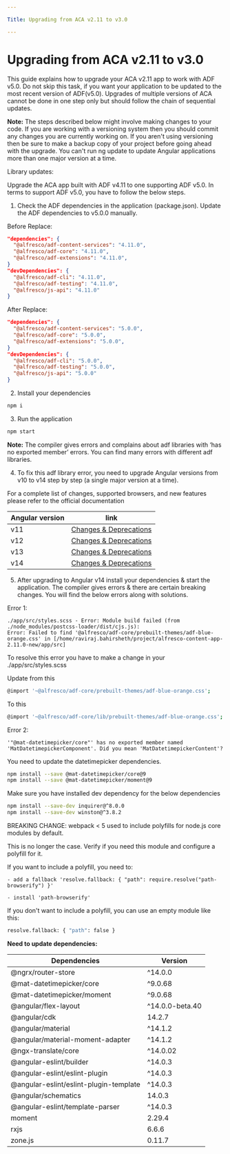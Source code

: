 ```yaml
---

Title: Upgrading from ACA v2.11 to v3.0

---
```


# Upgrading from ACA v2.11 to v3.0

This guide explains how to upgrade your ACA v2.11 app to work with ADF v5.0.
Do not skip this task, if you want your application to be updated to the most recent version of ADF(v5.0). Upgrades of multiple versions of ACA cannot be done in one step only but should follow the chain of sequential updates.

**Note:** The steps described below might involve making changes to your code. If you are working with a versioning system then you should commit any changes you are currently working on. If you aren't using versioning then be sure to make a backup copy of your project before going ahead with the upgrade. You can't run ng update to update Angular applications more than one major version at a time.

Library updates:

Upgrade the ACA app built with ADF v4.11 to one supporting ADF v5.0. In terms to support ADF v5.0, you have to follow the below steps.

1. Check the ADF dependencies in the application (package.json). Update the ADF dependencies to v5.0.0 manually.

Before Replace:
```json
"dependencies": {
  "@alfresco/adf-content-services": "4.11.0",
  "@alfresco/adf-core": "4.11.0",
  "@alfresco/adf-extensions": "4.11.0",
}
"devDependencies": {
  "@alfresco/adf-cli": "4.11.0",
  "@alfresco/adf-testing": "4.11.0",
  "@alfresco/js-api": "4.11.0"
}
```

After Replace:
```json
"dependencies": {
  "@alfresco/adf-content-services": "5.0.0",
  "@alfresco/adf-core": "5.0.0",
  "@alfresco/adf-extensions": "5.0.0",
}
"devDependencies": {
  "@alfresco/adf-cli": "5.0.0",
  "@alfresco/adf-testing": "5.0.0",
  "@alfresco/js-api": "5.0.0"
}
```
2. Install your dependencies
```sh
npm i
```

3. Run the application
```sh
npm start
```

**Note:** The compiler gives errors and complains about adf libraries with ‘has no exported member’ errors. You can find many errors with different adf libraries. 


4. To fix this adf library error, you need to upgrade Angular versions from v10 to v14 step by step (a single major version at a time).

For a complete list of changes, supported browsers, and new features please refer to the official documentation

| Angular version | link |
| --- | --- |
| v11 | [Changes & Deprecations](https://v11.angular.io/guide/updating-to-version-11)|
| v12 | [Changes & Deprecations](https://v12.angular.io/guide/updating-to-version-12)|
| v13 | [Changes & Deprecations](https://v13.angular.io/guide/update-to-latest-version)|
| v14 | [Changes & Deprecations](https://angular.io/guide/update-to-latest-version) |


5. After upgrading to Angular v14 install your dependencies & start the application. The compiler gives errors & there are certain breaking changes.
You will find the below errors along with solutions.

Error 1:
```
./app/src/styles.scss - Error: Module build failed (from ./node_modules/postcss-loader/dist/cjs.js):
Error: Failed to find '@alfresco/adf-core/prebuilt-themes/adf-blue-orange.css' in [/home/raviraj.bahirsheth/project/alfresco-content-app-2.11.0-new/app/src]
```
To resolve this error you have to make a change in your ./app/src/styles.scss

Update from this

```sh
@import '~@alfresco/adf-core/prebuilt-themes/adf-blue-orange.css';
```

To this
```sh
@import '~@alfresco/adf-core/lib/prebuilt-themes/adf-blue-orange.css';
```

Error 2:
```
'"@mat-datetimepicker/core"' has no exported member named 'MatDatetimepickerComponent'. Did you mean 'MatDatetimepickerContent'?
```

You need to update the datetimepicker dependencies.

```sh
npm install --save @mat-datetimepicker/core@9
npm install --save @mat-datetimepicker/moment@9
```

Make sure you have installed dev dependency for the below dependencies

```sh
npm install --save-dev inquirer@^8.0.0
npm install --save-dev winston@^3.8.2
```

BREAKING CHANGE: webpack < 5 used to include polyfills for node.js core modules by default.

This is no longer the case. Verify if you need this module and configure a polyfill for it.

If you want to include a polyfill, you need to:

	- add a fallback 'resolve.fallback: { "path": require.resolve("path-browserify") }'
    
	- install 'path-browserify'
    
If you don't want to include a polyfill, you can use an empty module like this:
```sh
resolve.fallback: { "path": false }
```


**Need to update dependencies:**

| Dependencies | Version | 
| --- | --- | 
| @ngrx/router-store | ^14.0.0 |
| @mat-datetimepicker/core | ^9.0.68 |
| @mat-datetimepicker/moment | ^9.0.68 |
| @angular/flex-layout | ^14.0.0-beta.40 |
| @angular/cdk | 14.2.7 |
| @angular/material | ^14.1.2 |
| @angular/material-moment-adapter | ^14.1.2 |
| @ngx-translate/core | ^14.0.02 |
| @angular-eslint/builder | ^14.0.3 |
| @angular-eslint/eslint-plugin | ^14.0.3 |
| @angular-eslint/eslint-plugin-template | ^14.0.3 |
| @angular/schematics | 14.0.3 |
| @angular-eslint/template-parser | ^14.0.3 |
| moment | 2.29.4 |
| rxjs | 6.6.6 |
| zone.js | 0.11.7 |
